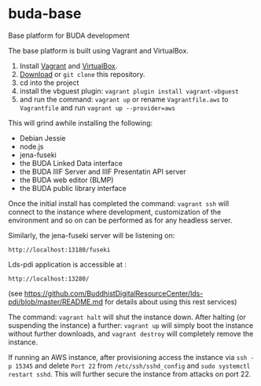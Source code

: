 # buda-base
Base platform for BUDA development

The base platform is built using Vagrant and VirtualBox.

1. Install [Vagrant](https://www.vagrantup.com/downloads.html) and [VirtualBox](https://www.virtualbox.org/wiki/Downloads). 
1. [Download](https://github.com/BuddhistDigitalResourceCenter/buda-base/archive/master.zip) or `git clone` this repository.
1. cd into the project
1. install the vbguest plugin: `vagrant plugin install vagrant-vbguest`
1. and run the command: `vagrant up` or rename `Vagrantfile.aws` to `Vagrantfile` and run `vagrant up --provider=aws`

This will grind awhile installing the following:

* Debian Jessie
* node.js
* jena-fuseki
* the BUDA Linked Data interface
* the BUDA IIIF Server and IIIF Presentatin API server
* the BUDA web editor (BLMP)
* the BUDA public library interface

Once the initial install has completed the command: `vagrant ssh` will connect to the instance where development, customization of the environment and so on can be performed as for any headless server.

Similarly, the jena-fuseki server will be listening on:

    http://localhost:13180/fuseki

Lds-pdi application is accessible at :

	http://localhost:13280/

(see  https://github.com/BuddhistDigitalResourceCenter/lds-pdi/blob/master/README.md for details about using this rest services)

The command: `vagrant halt` will shut the instance down. After halting (or suspending the instance) a further: `vagrant up` will simply boot the instance without further downloads, and `vagrant destroy` will completely remove the instance. 

If running an AWS instance, after provisioning access the instance via `ssh -p 15345` and delete
`Port 22` from `/etc/ssh/sshd_config` and `sudo systemctl restart sshd`. This will further secure the instance from attacks on port 22.